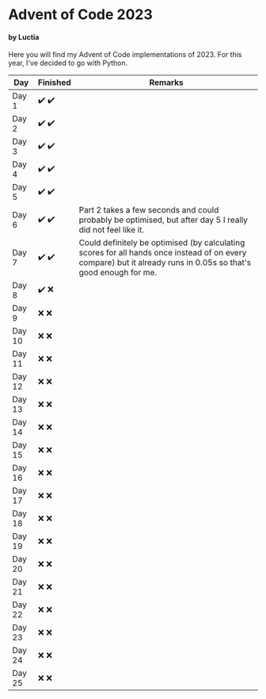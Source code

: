 # Advent of Code 2023
#### by Luctia

Here you will find my Advent of Code implementations of 2023. For this year, I've decided to go with Python.

| Day           | Finished                              | Remarks                                                                                                                                                         |
| --------------|---------------------------------------|-----------------------------------------------------------------------------------------------------------------------------------------------------------------|
| Day 1         | :heavy_check_mark: :heavy_check_mark: |                                                                                                                                                                 |
| Day 2         | :heavy_check_mark: :heavy_check_mark: |                                                                                                                                                                 |
| Day 3         | :heavy_check_mark: :heavy_check_mark: |                                                                                                                                                                 |
| Day 4         | :heavy_check_mark: :heavy_check_mark: |                                                                                                                                                                 |
| Day 5         | :heavy_check_mark: :heavy_check_mark: |                                                                                                                                                                 |
| Day 6         | :heavy_check_mark: :heavy_check_mark: | Part 2 takes a few seconds and could probably be optimised, but after day 5 I really did not feel like it.                                                      |
| Day 7         | :heavy_check_mark: :heavy_check_mark: | Could definitely be optimised (by calculating scores for all hands once instead of on every compare) but it already runs in 0.05s so that's good enough for me. |
| Day 8         | :heavy_check_mark: :x:                |                                                                                                                                                                 |
| Day 9         | :x: :x:                               |                                                                                                                                                                 |
| Day 10        | :x: :x:                               |                                                                                                                                                                 |
| Day 11        | :x: :x:                               |                                                                                                                                                                 |
| Day 12        | :x: :x:                               |                                                                                                                                                                 |
| Day 13        | :x: :x:                               |                                                                                                                                                                 |
| Day 14        | :x: :x:                               |                                                                                                                                                                 |
| Day 15        | :x: :x:                               |                                                                                                                                                                 |
| Day 16        | :x: :x:                               |                                                                                                                                                                 |
| Day 17        | :x: :x:                               |                                                                                                                                                                 |
| Day 18        | :x: :x:                               |                                                                                                                                                                 |
| Day 19        | :x: :x:                               |                                                                                                                                                                 |
| Day 20        | :x: :x:                               |                                                                                                                                                                 |
| Day 21        | :x: :x:                               |                                                                                                                                                                 |
| Day 22        | :x: :x:                               |                                                                                                                                                                 |
| Day 23        | :x: :x:                               |                                                                                                                                                                 |
| Day 24        | :x: :x:                               |                                                                                                                                                                 |
| Day 25        | :x: :x:                               |                                                                                                                                                                 |
